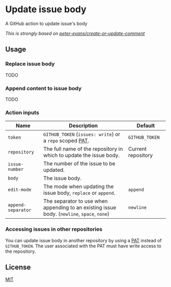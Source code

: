 # Update issue body

A GitHub action to update issue's body

_This is strongly based on [peter-evans/create-or-update-comment](https://github.com/peter-evans/create-or-update-comment/)_

## Usage

###  Replace issue body

TODO

### Append content to issue body

TODO

### Action inputs

| Name | Description | Default |
| --- | --- | --- |
| `token` | `GITHUB_TOKEN` (`issues: write`) or a `repo` scoped [PAT](https://docs.github.com/en/authentication/keeping-your-account-and-data-secure/creating-a-personal-access-token). | `GITHUB_TOKEN` |
| `repository` | The full name of the repository in which to update the issue body. | Current repository |
| `issue-number` | The number of the issue to be updated. | |
| `body` | The issue body. | |
| `edit-mode` | The mode when updating the issue body, `replace` or `append`. | `append` |
| `append-separator` | The separator to use when appending to an existing issue body. (`newline`, `space`, `none`) | `newline` |


### Accessing issues in other repositories

You can update issue body in another repository by using a [PAT](https://docs.github.com/en/authentication/keeping-your-account-and-data-secure/creating-a-personal-access-token) instead of `GITHUB_TOKEN`.
The user associated with the PAT must have write access to the repository.

## License

[MIT](LICENSE)
